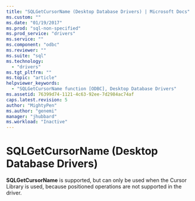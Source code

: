 ```yaml
---
title: "SQLGetCursorName (Desktop Database Drivers) | Microsoft Docs"
ms.custom: ""
ms.date: "01/19/2017"
ms.prod: "sql-non-specified"
ms.prod_service: "drivers"
ms.service: ""
ms.component: "odbc"
ms.reviewer: ""
ms.suite: "sql"
ms.technology: 
  - "drivers"
ms.tgt_pltfrm: ""
ms.topic: "article"
helpviewer_keywords: 
  - "SQLGetCursorName function [ODBC], Desktop Database Drivers"
ms.assetid: 76399d74-1121-4c63-92ee-7d2984ac74af
caps.latest.revision: 5
author: "MightyPen"
ms.author: "genemi"
manager: "jhubbard"
ms.workload: "Inactive"
---
```

# SQLGetCursorName (Desktop Database Drivers)
**SQLGetCursorName** is supported, but can only be used when the Cursor Library is used, because positioned operations are not supported in the driver.
